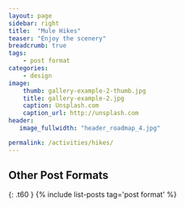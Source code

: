 ```yaml
---
layout: page
sidebar: right
title:  "Mule Hikes"
teaser: "Enjoy the scenery"
breadcrumb: true
tags:
    - post format
categories:
    - design
image:
    thumb: gallery-example-2-thumb.jpg
    title: gallery-example-2.jpg
    caption: Unsplash.com
    caption_url: http://unsplash.com
header:
   image_fullwidth: "header_roadmap_4.jpg"

permalink: /activities/hikes/
---
```



## Other Post Formats
{: .t60 }
{% include list-posts tag='post format' %}
